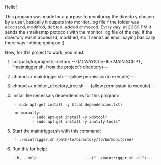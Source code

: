 Hello!

This program was made for a purpose to monitoring the directory chosen by a user, basically it outputs into monitor_log file if the folder was accessed, modified, deleted, added or moved.
Every day, at 23:59 PM it sends the email(smtp protocol) with the monitor_log file of the day. If the directory wasnt accessed, modified, etc it sends an email saying basically there was nothing going on ;)

Now, for this project to work, you must:

1. cd /path/to/project/directory            ---(ALWAYS fire the MAIN SCRIPT, "maintrigger.sh, from the project's directory)---

2. chmod +x maintrigger.sh                  ---(allow permission to execute)---

3. chmod +x minitor_directory_tree.sh       ---(allow permission to execute)---

4. Install the necessary dependencies for this program:

        - sudo apt-get install -y $(cat dependencies.txt)

        or manually:
                - sudo apt-get install -y xdotool"
                - sudo apt-get install -y inotify-tools"

5. Start the maintrigger.sh with this command:

        - ./maintrigger.sh /path/to/directory/to/be/monitored/

6. Run this for help:

        -h, --help                      ---(" ./maintrigger.sh -h ")---
